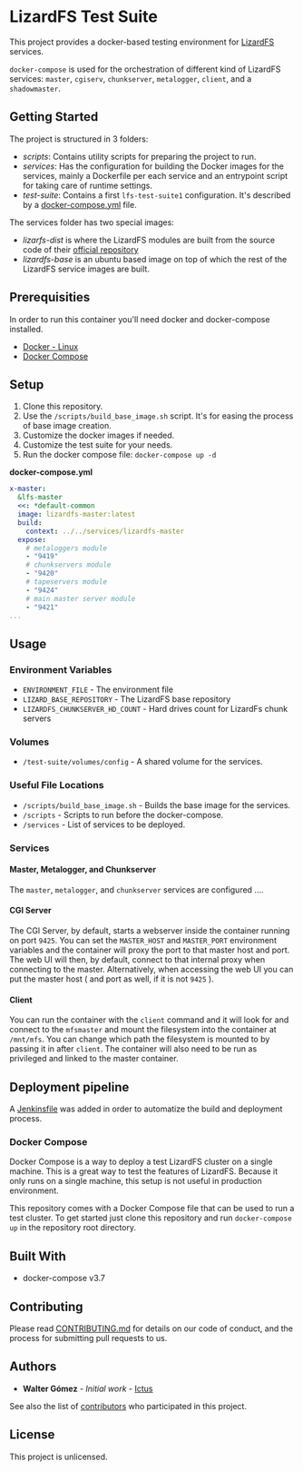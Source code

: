 # LizardFS Test Suite

This project provides a docker-based testing environment for [LizardFS](https://lizardfs.com) services.

`docker-compose` is used for the orchestration of different kind of LizardFS services: `master`, `cgiserv`, `chunkserver`, `metalogger`, `client`, and a `shadowmaster`.

## Getting Started

The project is structured in 3 folders:
* _scripts_: Contains utility scripts for preparing the project to run.
* _services_: Has the configuration for building the Docker images for the services, mainly a Dockerfile per each service and an entrypoint script for taking care of runtime settings.
* _test-suite_: Contains a first `lfs-test-suite1` configuration. It's described by a [docker-compose.yml](test-suite/lfs-test-suite1/docker-compose.yml) file.

The services folder has two special images:

* _lizarfs-dist_ is where the LizardFS modules are built from the source code of their [official repository](https://github.com/lizardfs/lizardfs)
* _lizardfs-base_ is an ubuntu based image on top of which the rest of the LizardFS service images are built.

## Prerequisities

In order to run this container you'll need docker and docker-compose installed.

* [Docker - Linux](https://docs.docker.com/linux/started/)
* [Docker Compose](https://docs.docker.com/compose/install/)

## Setup

1. Clone this repository.
2. Use the `/scripts/build_base_image.sh` script. It's for easing the process of base image creation.
3. Customize the docker images if needed.
4. Customize the test suite for your needs.
5. Run the docker compose file: `docker-compose up -d`

**docker-compose.yml**
```yaml
x-master:
  &lfs-master
  <<: *default-common
  image: lizardfs-master:latest
  build:
    context: ../../services/lizardfs-master
  expose:
    # metaloggers module
    - "9419"
    # chunkservers module
    - "9420"
    # tapeservers module
    - "9424"
    # main master server module
    - "9421"
...
```

## Usage

### Environment Variables

* `ENVIRONMENT_FILE` - The environment file
* `LIZARD_BASE_REPOSITORY` - The LizardFS base repository
* `LIZARDFS_CHUNKSERVER_HD_COUNT` - Hard drives count for LizardFs chunk servers

### Volumes

* `/test-suite/volumes/config` - A shared volume for the services.

### Useful File Locations

* `/scripts/build_base_image.sh` - Builds the base image for the services.
* `/scripts` - Scripts to run before the docker-compose.
* `/services` - List of services to be deployed.

### Services

#### Master, Metalogger, and Chunkserver

The `master`, `metalogger`, and `chunkserver` services are configured ....

#### CGI Server

The CGI Server, by default, starts a webserver inside the container running on port `9425`. You can set the `MASTER_HOST` and `MASTER_PORT` environment variables and the container will proxy the port to that master host and port. The web UI will then, by default, connect to that internal proxy when connecting to the master. Alternatively, when accessing the web UI you can put the master host ( and port as well, if it is not `9425` ).

#### Client

You can run the container with the `client` command and it will look for and connect to the `mfsmaster` and mount the filesystem into the container at `/mnt/mfs`. You can change which path the filesystem is mounted to by passing it in after `client`. The container will also need to be run as privileged and linked to the master container.

## Deployment pipeline

A [Jenkinsfile](Jenkinsfile) was added in order to automatize the build and deployment process. 

### Docker Compose

Docker Compose is a way to deploy a test LizardFS cluster on a single machine. This is a great way to test the features of LizardFS. Because it only runs on a single machine, this setup is not useful in production environment.

This repository comes with a Docker Compose file that can be used to run a test cluster. To get started just clone this repository and run `docker-compose up` in the repository root directory.

## Built With

* docker-compose v3.7

## Contributing

Please read [CONTRIBUTING.md](CONTRIBUTING.md) for details on our code of conduct, and the process for submitting pull requests to us.

## Authors

* **Walter Gómez** - *Initial work* - [Ictus](https://github.com/ictus4u)

See also the list of [contributors](/docs/contributors) who 
participated in this project.

## License

This project is unlicensed.
